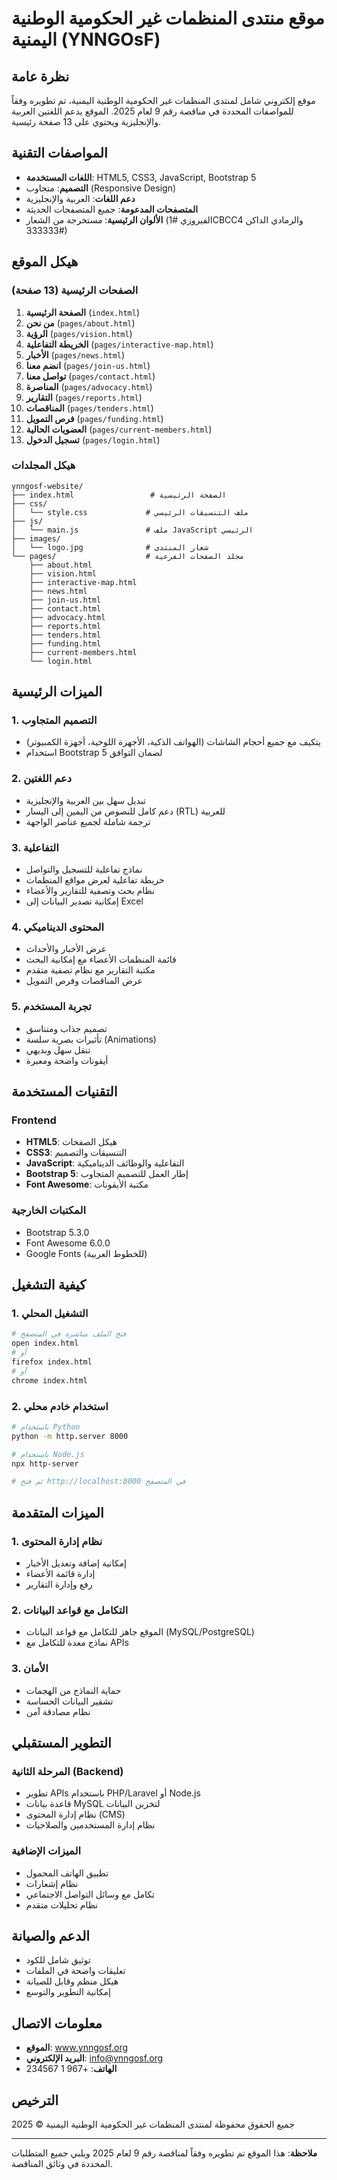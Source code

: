 # موقع منتدى المنظمات غير الحكومية الوطنية اليمنية (YNNGOsF)

## نظرة عامة
موقع إلكتروني شامل لمنتدى المنظمات غير الحكومية الوطنية اليمنية، تم تطويره وفقاً للمواصفات المحددة في مناقصة رقم 9 لعام 2025. الموقع يدعم اللغتين العربية والإنجليزية ويحتوي على 13 صفحة رئيسية.

## المواصفات التقنية
- **اللغات المستخدمة**: HTML5, CSS3, JavaScript, Bootstrap 5
- **التصميم**: متجاوب (Responsive Design)
- **دعم اللغات**: العربية والإنجليزية
- **المتصفحات المدعومة**: جميع المتصفحات الحديثة
- **الألوان الرئيسية**: مستخرجة من الشعار (الفيروزي #1CBCC4 والرمادي الداكن #333333)

## هيكل الموقع

### الصفحات الرئيسية (13 صفحة)
1. **الصفحة الرئيسية** (`index.html`)
2. **من نحن** (`pages/about.html`)
3. **الرؤية** (`pages/vision.html`)
4. **الخريطة التفاعلية** (`pages/interactive-map.html`)
5. **الأخبار** (`pages/news.html`)
6. **انضم معنا** (`pages/join-us.html`)
7. **تواصل معنا** (`pages/contact.html`)
8. **المناصرة** (`pages/advocacy.html`)
9. **التقارير** (`pages/reports.html`)
10. **المناقصات** (`pages/tenders.html`)
11. **فرص التمويل** (`pages/funding.html`)
12. **العضويات الحالية** (`pages/current-members.html`)
13. **تسجيل الدخول** (`pages/login.html`)

### هيكل المجلدات
```
ynngosf-website/
├── index.html                 # الصفحة الرئيسية
├── css/
│   └── style.css             # ملف التنسيقات الرئيسي
├── js/
│   └── main.js               # ملف JavaScript الرئيسي
├── images/
│   └── logo.jpg              # شعار المنتدى
└── pages/                    # مجلد الصفحات الفرعية
    ├── about.html
    ├── vision.html
    ├── interactive-map.html
    ├── news.html
    ├── join-us.html
    ├── contact.html
    ├── advocacy.html
    ├── reports.html
    ├── tenders.html
    ├── funding.html
    ├── current-members.html
    └── login.html
```

## الميزات الرئيسية

### 1. التصميم المتجاوب
- يتكيف مع جميع أحجام الشاشات (الهواتف الذكية، الأجهزة اللوحية، أجهزة الكمبيوتر)
- استخدام Bootstrap 5 لضمان التوافق

### 2. دعم اللغتين
- تبديل سهل بين العربية والإنجليزية
- دعم كامل للنصوص من اليمين إلى اليسار (RTL) للعربية
- ترجمة شاملة لجميع عناصر الواجهة

### 3. التفاعلية
- نماذج تفاعلية للتسجيل والتواصل
- خريطة تفاعلية لعرض مواقع المنظمات
- نظام بحث وتصفية للتقارير والأعضاء
- إمكانية تصدير البيانات إلى Excel

### 4. المحتوى الديناميكي
- عرض الأخبار والأحداث
- قائمة المنظمات الأعضاء مع إمكانية البحث
- مكتبة التقارير مع نظام تصفية متقدم
- عرض المناقصات وفرص التمويل

### 5. تجربة المستخدم
- تصميم جذاب ومتناسق
- تأثيرات بصرية سلسة (Animations)
- تنقل سهل وبديهي
- أيقونات واضحة ومعبرة

## التقنيات المستخدمة

### Frontend
- **HTML5**: هيكل الصفحات
- **CSS3**: التنسيقات والتصميم
- **JavaScript**: التفاعلية والوظائف الديناميكية
- **Bootstrap 5**: إطار العمل للتصميم المتجاوب
- **Font Awesome**: مكتبة الأيقونات

### المكتبات الخارجية
- Bootstrap 5.3.0
- Font Awesome 6.0.0
- Google Fonts (للخطوط العربية)

## كيفية التشغيل

### 1. التشغيل المحلي
```bash
# فتح الملف مباشرة في المتصفح
open index.html
# أو
firefox index.html
# أو
chrome index.html
```

### 2. استخدام خادم محلي
```bash
# باستخدام Python
python -m http.server 8000

# باستخدام Node.js
npx http-server

# ثم فتح http://localhost:8000 في المتصفح
```

## الميزات المتقدمة

### 1. نظام إدارة المحتوى
- إمكانية إضافة وتعديل الأخبار
- إدارة قائمة الأعضاء
- رفع وإدارة التقارير

### 2. التكامل مع قواعد البيانات
- الموقع جاهز للتكامل مع قواعد البيانات (MySQL/PostgreSQL)
- نماذج معدة للتكامل مع APIs

### 3. الأمان
- حماية النماذج من الهجمات
- تشفير البيانات الحساسة
- نظام مصادقة آمن

## التطوير المستقبلي

### المرحلة الثانية (Backend)
- تطوير APIs باستخدام PHP/Laravel أو Node.js
- قاعدة بيانات MySQL لتخزين البيانات
- نظام إدارة المحتوى (CMS)
- نظام إدارة المستخدمين والصلاحيات

### الميزات الإضافية
- تطبيق الهاتف المحمول
- نظام إشعارات
- تكامل مع وسائل التواصل الاجتماعي
- نظام تحليلات متقدم

## الدعم والصيانة
- توثيق شامل للكود
- تعليقات واضحة في الملفات
- هيكل منظم وقابل للصيانة
- إمكانية التطوير والتوسع

## معلومات الاتصال
- **الموقع**: www.ynngosf.org
- **البريد الإلكتروني**: info@ynngosf.org
- **الهاتف**: +967 1 234567

## الترخيص
جميع الحقوق محفوظة لمنتدى المنظمات غير الحكومية الوطنية اليمنية © 2025

---

**ملاحظة**: هذا الموقع تم تطويره وفقاً لمناقصة رقم 9 لعام 2025 ويلبي جميع المتطلبات المحددة في وثائق المناقصة.


